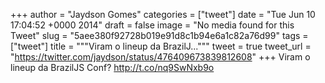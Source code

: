 
+++
author = "Jaydson Gomes"
categories = ["tweet"]
date = "Tue Jun 10 17:04:52 +0000 2014"
draft = false
image = "No media found for this Tweet"
slug = "5aee380f92728b019e91d8c1b94e6a1c82a76d99"
tags = ["tweet"]
title = """Viram o lineup da BrazilJ..."""
tweet = true
tweet_url = "https://twitter.com/jaydson/status/476409673839812608"
+++
Viram o lineup da BrazilJS Conf? http://t.co/nq9SwNxb9o
